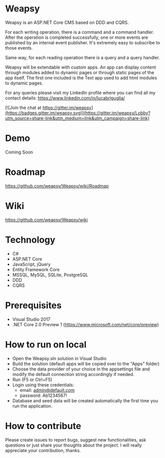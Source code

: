 # Weapsy
Weapsy is an ASP.NET Core CMS based on DDD and CQRS.

For each writing operation, there is a command and a command handler. 
After the operation is completed successfully, one or more events are published by an internal event publisher. 
It's extremely easy to subscribe to those events.

Same way, for each reading operation there is a query and a query handler.

Weapsy will be extendable with custom apps. An app can display content through modules added to dynamic pages or through static pages of the app itself. 
The first one included is the Text app used to add html modules to dynamic pages.

For any queries please visit my LinkedIn profile where you can find all my contact details: https://www.linkedin.com/in/lucabriguglia/

[![Join the chat at https://gitter.im/weapsy](https://badges.gitter.im/weapsy.svg)](https://gitter.im/weapsy/Lobby?utm_source=share-link&utm_medium=link&utm_campaign=share-link)

# Demo
Coming Soon

# Roadmap

https://github.com/weapsy/Weapsy/wiki/Roadmap

# Wiki

https://github.com/weapsy/Weapsy/wiki

# Technology

- C#
- ASP.NET Core
- JavaScript, jQuery
- Entity Framework Core
- MSSQL, MySQL, SQLite, PostgreSQL
- DDD
- CQRS

# Prerequisites

- Visual Studio 2017
- .NET Core 2.0 Preview 1 (https://www.microsoft.com/net/core/preview)

# How to run on local

- Open the Weapsy.sln solution in Visual Studio
- Build the solution (default apps will be copied over to the "Apps" folder)
- Choose the data provider of your choice in the appsettings file and modify the default connection string accordingly if needed.
- Run (F5 or Ctrl+F5)
- Login using these credentials:
  - email: admin@default.com
  - password: Ab1234567!
- Database and seed data will be created automatically the first time you run the application.

# How to contribute

Please create issues to report bugs, suggest new functionalities, ask questions or just share your thoughts about the project. I will really appreciate your contribution, thanks.

